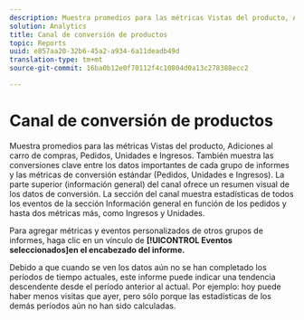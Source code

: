```yaml
---
description: Muestra promedios para las métricas Vistas del producto, Adiciones al carro de compras, Pedidos, Unidades e Ingresos. También muestra las conversiones clave entre los datos importantes de cada grupo de informes y las métricas de conversión estándar (Pedidos, Unidades e Ingresos). La parte superior (información general) del canal ofrece un resumen visual de los datos de conversión. La sección del canal muestra estadísticas de todos los eventos de la sección Información general basados en los pedidos y en hasta dos métricas más, como Ingresos y Unidades.
solution: Analytics
title: Canal de conversión de productos
topic: Reports
uuid: e857aa20-32b6-45a2-a934-6a11deadb49d
translation-type: tm+mt
source-git-commit: 16ba0b12e0f70112f4c10804d0a13c278388ecc2

---
```



# Canal de conversión de productos

Muestra promedios para las métricas Vistas del producto, Adiciones al carro de compras, Pedidos, Unidades e Ingresos. También muestra las conversiones clave entre los datos importantes de cada grupo de informes y las métricas de conversión estándar (Pedidos, Unidades e Ingresos). La parte superior (información general) del canal ofrece un resumen visual de los datos de conversión. La sección del canal muestra estadísticas de todos los eventos de la sección Información general en función de los pedidos y hasta dos métricas más, como Ingresos y Unidades.

Para agregar métricas y eventos personalizados de otros grupos de informes, haga clic en un vínculo de **[!UICONTROL Eventos seleccionados]en el encabezado del informe.**

Debido a que cuando se ven los datos aún no se han completado los períodos de tiempo actuales, este informe puede indicar una tendencia descendente desde el período anterior al actual. Por ejemplo: hoy puede haber menos visitas que ayer, pero sólo porque las estadísticas de los demás períodos aún no han sido calculadas.
